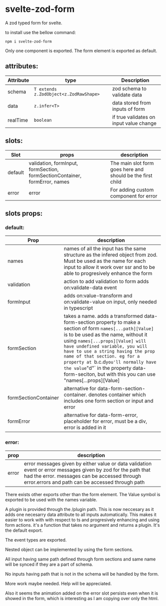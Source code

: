 # svelte-zod-form

A zod typed form for svelte.

to install use the bellow command:
```
npm i svelte-zod-form
```

Only one component is exported. The form element is exported as default.

## attributes:
|  Attribute  |                type                  |             Description               |
|-------------|--------------------------------------|---------------------------------------|
|   schema    |`T extends z.ZodObject<z.ZodRawShape>`|zod schema to validate data            |
|    data     |             `z.infer<T>`             |data stored from inputs of form        |
|  realTime   |               `boolean`              |if true validates on input value change|

## slots:
|  Slot   |                             props                                  |                 description                               |
|---------|--------------------------------------------------------------------|-----------------------------------------------------------|
| default | validation, formInput, formSection, formSectionContainer, formError, names|The main slot form goes here and should be the first child |
|  error  |                             error                                  |For adding custom component for error                      |

## slots props:
### default:
|       Prop         |                                                   description                                                   |
|--------------------|-----------------------------------------------------------------------------------------------------------------|
|     names          | names of all the input has the same structure as the infered object from zod. Must be used as the name for each input to allow it work over ssr and to be able to progresively enhance the form
|    validation      | action to add validation to form adds on:validate-data event                                                    |
|     formInput      | adds on:value-transform and on:validate-value on input, only needed in typescript                               |
|    formSection     | takes a name. adds a transformed data-form-section property to make a section of form `names[...path][Value]` is to be used as the name, without it using `names[...props][Value] will have undefined variable, you will have to use a string having the prop name of that section. eg for a property at `b.c.d` you'll normally have the value `"d"` in the property data-form-seciton, but with this you can use "names[...props][Value]                   |
|formSectionContainer| alternative for data-form-section-container. denotes container which includes one form section or input and error|
|     formError      | alternative for data-form-error, placeholder for error, must be a div, error is added in it                     |

### error:
|prop |                                                                                                       description                                                                                               |
|-----|-----------------------------------------------------------------------------------------------------------------------------------------------------------------------------------------------------------------|
|error|error messages given by either value or data validation event or error messages given by zod for the path that had the error. messages can be accessed through error.errors and path can be accessed through path|


There exists other exports other than the form element. The Value symbol is exported to be used with the names variable.

A plugin is provided through the /plugin path. This is now neccesary as it adds one necesarry data attribute to all inputs automatically. This makes it easier to work with with respect to ts and progresively enhancing and using form actions. it's a function that takes no argument and returns a plugin. It's the default export.

The event types are exported.

Nested object can be implemented by using the form sections.

All input having same path defined through form sections and same name will be synced if they are a part of schema.

No inputs having path that is not in the schema will be handled by the form.

More work maybe needed. Help will be appreciated.

Also it seems the animation added on the error slot persists even when it is showed in the form, which is interesting as I am copying over only the html.
